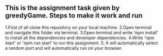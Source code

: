 This is the assignment task given by greedyGame.
Steps to make it work and run
-----------------------------
1.First of all clone this repository on your local machine.
2.Open terminal and navigate this folder via terminal.
3.Open terminal and write 'npm install' to install all the dependencies and developer dependencies.
4.Write 'npm start' or 'npm run start' to run this assignment.
5. It will automatically select a random port and will automatically run on your browser. 